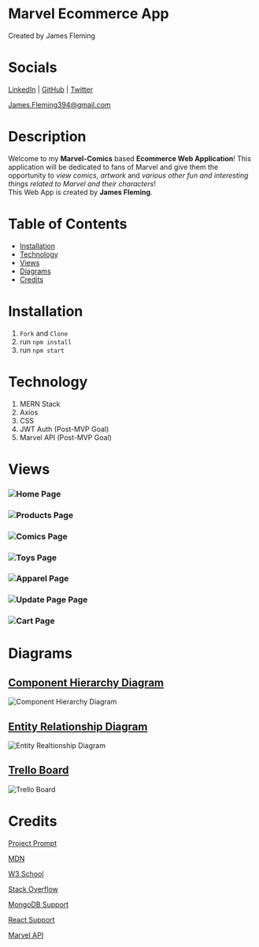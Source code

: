# Marvel Ecommerce App
Created by James Fleming
# Socials

[LinkedIn](https://www.linkedin.com/in/james--fleming/) | [GitHub](https://github.com/James-fleming394) | [Twitter](https://twitter.com/jflem394) 

James.Fleming394@gmail.com

# Description
Welcome to my **Marvel-Comics** based **Ecommerce Web Application**!  This application will be dedicated to fans of Marvel and give them the opportunity to *view comics*, *artwork* and *various other fun and interesting things related to Marvel and their characters*!  
This Web App is created by **James Fleming**. 

# Table of Contents

- [Installation](#installation)
- [Technology](#technology)
- [Views](#views)
- [Diagrams](#diagrams)
- [Credits](#credits)


# Installation

1. `Fork` and `Clone`
2. run `npm install`
3. run `npm start`

# Technology

1. MERN Stack
2. Axios
3. CSS
4. JWT Auth (Post-MVP Goal)
5. Marvel API (Post-MVP Goal)

# Views 

### ![Home Page](https://i.imgur.com/LMOCokd.png)
### ![Products Page](https://i.imgur.com/QkMAeLb.png)
### ![Comics Page](https://i.imgur.com/pQGhOiO.png)
### ![Toys Page](https://i.imgur.com/6W1OMkW.png)
### ![Apparel Page](https://i.imgur.com/rxBQW6e.png)
### ![Update Page Page](https://i.imgur.com/nmrzRgn.png)
### ![Cart Page](https://i.imgur.com/9iFTVjo.png)

# Diagrams

## [Component Hierarchy Diagram](https://lucid.app/lucidchart/e36c44b7-2d17-4f25-a686-8103b6bee480/edit?viewport_loc=-238%2C40%2C2027%2C1005%2C0_0&invitationId=inv_dde0effb-4d55-4b14-81b1-4991998ec932)
![Component Hierarchy Diagram](https://i.imgur.com/KUTaDYS.png)

## [Entity Relationship Diagram](https://lucid.app/lucidchart/81e94d8c-4cab-4497-8b6a-20276d52067b/edit?viewport_loc=-76%2C313%2C2011%2C997%2C0_0&invitationId=inv_8a6c2e6f-fa0f-4c16-bf64-9439b9b9b68a)
![Entity Realtionship Diagram](https://i.imgur.com/BuctUDs.png)

## [Trello Board](https://trello.com/b/yM1DIRqX/marvel-ecommerce-app)
![Trello Board](https://i.imgur.com/iPxJd44.png)

# Credits 

[Project Prompt](https://github.com/SEI-R-9-19/u4_project_prompt)

[MDN](https://developer.mozilla.org/en-US/)

[W3 School](https://www.w3schools.com/)

[Stack Overflow](https://stackoverflow.com/)

[MongoDB Support](https://www.mongodb.com/home)

[React Support](https://reactjs.org/community/support.html)

[Marvel API](https://developer.marvel.com/)